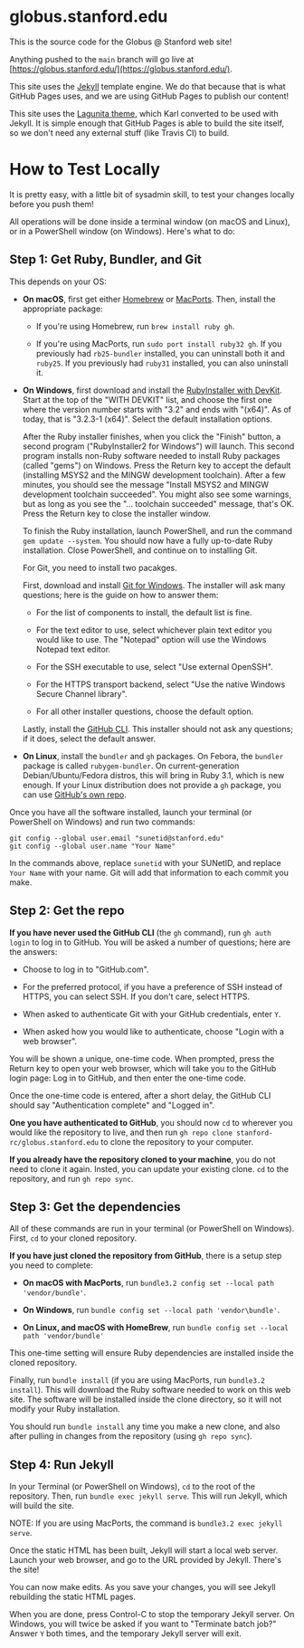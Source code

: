 # globus.stanford.edu

This is the source code for the Globus @ Stanford web site!

Anything pushed to the `main` branch will go live at [https://globus.stanford.edu/](https://globus.stanford.edu/).

This site uses the [Jekyll](https://jekyllrb.com) template engine.  We do that
because that is what GitHub Pages uses, and we are using GitHub Pages to
publish our content!

This site uses the [Lagunita theme](https://web.stanford.edu/group/webdev/lagunita/), which Karl converted to be used with Jekyll.  It is simple enough that GitHub Pages is able to build the site itself, so we don't need any external stuff (like Travis CI) to build.

# How to Test Locally

It is pretty easy, with a little bit of sysadmin skill, to test your changes
locally before you push them!

All operations will be done inside a terminal window (on macOS and Linux), or
in a PowerShell window (on Windows).  Here's what to do:

## Step 1: Get Ruby, Bundler, and Git

This depends on your OS:

* **On macOS**, first get either [Homebrew](https://brew.sh) or [MacPorts](https://www.macports.org).  Then, install the appropriate package:

  * If you're using Homebrew, run `brew install ruby gh`.

  * If you're using MacPorts, run `sudo port install ruby32 gh`.  If you
    previously had `rb25-bundler` installed, you can uninstall both it and
    `ruby25`.  If you previously had `ruby31` installed, you can also uninstall
    it.

* **On Windows**, first download and install the [RubyInstaller with
  DevKit](https://rubyinstaller.org/downloads/).  Start at the top of the "WITH
  DEVKIT" list, and choose the first one where the version number starts with
  "3.2" and ends with "(x64)".  As of today, that is "3.2.3-1 (x64)".  Select
  the default installation options.

  After the Ruby installer finishes, when you click the "Finish" button, a
  second program ("RubyInstaller2 for Windows") will launch.  This second
  program installs non-Ruby software needed to install Ruby packages (called
  "gems") on Windows.  Press the Return key to accept the default (installing
  MSYS2 and the MINGW development toolchain).  After a few minutes, you should
  see the message "Install MSYS2 and MINGW development toolchain succeeded".
  You might also see some warnings, but as long as you see the "… toolchain
  succeeded" message, that's OK.  Press the Return key to close the installer
  window.

  To finish the Ruby installation, launch PowerShell, and run the command `gem
  update --system`.  You should now have a fully up-to-date Ruby installation.
  Close PowerShell, and continue on to installing Git.

  For Git, you need to install two pacakges.

  First, download and install [Git for Windows](https://gitforwindows.org).
  The installer will ask many questions; here is the guide on how to answer
  them:

  * For the list of components to install, the default list is fine.

  * For the text editor to use, select whichever plain text editor you would
    like to use.  The "Notepad" option will use the Windows Notepad text
    editor.

  * For the SSH executable to use, select "Use external OpenSSH".

  * For the HTTPS transport backend, select "Use the native Windows Secure
    Channel library".

  * For all other installer questions, choose the default option.

  Lastly, install the [GitHub CLI](https://cli.github.com).  This installer
  should not ask any questions; if it does, select the default answer.

* **On Linux**, install the `bundler` and `gh` packages.  On Febora, the
  `bundler` package is called `rubygem-bundler`.  On current-generation
  Debian/Ubuntu/Fedora distros, this will bring in Ruby 3.1, which is new
  enough.   If your Linux distribution does not provide a `gh` package, you can
  use [GitHub's own
  repo](https://github.com/cli/cli/blob/trunk/docs/install_linux.md).

Once you have all the software installed, launch your terminal (or PowerShell
on Windows) and run two commands:

```
git config --global user.email "sunetid@stanford.edu"
git config --global user.name "Your Name"
```

In the commands above, replace `sunetid` with your SUNetID, and replace `Your
Name` with your name.  Git will add that information to each commit you make.

## Step 2: Get the repo

**If you have never used the GitHub CLI** (the `gh` command), run `gh auth
login` to log in to GitHub.  You will be asked a number of questions; here are
the answers:

* Choose to log in to "GitHub.com".

* For the preferred protocol, if you have a preference of SSH instead of HTTPS,
  you can select SSH.  If you don't care, select HTTPS.

* When asked to authenticate Git with your GitHub credentials, enter `Y`.

* When asked how you would like to authenticate, choose "Login with a web
  browser".

You will be shown a unique, one-time code.  When prompted, press the Return key
to open your web browser, which will take you to the GitHub login page: Log in
to GitHub, and then enter the one-time code.

Once the one-time code is entered, after a short delay, the GitHub CLI should
say "Authentication complete" and "Logged in".

**One you have authenticated to GitHub**, you should now `cd` to wherever you
would like the repository to live, and then run `gh repo clone
stanford-rc/globus.stanford.edu` to clone the repository to your computer.

**If you already have the repository cloned to your machine**, you do not need
to clone it again.  Insted, you can update your existing clone.  `cd` to the
repository, and run `gh repo sync`.

## Step 3: Get the dependencies

All of these commands are run in your terminal (or PowerShell on Windows).
First, `cd` to your cloned repository.

**If you have just cloned the repository from GitHub**, there is a setup step
you need to complete:

* **On macOS with MacPorts**, run `bundle3.2 config set --local path 'vendor/bundle'`.

* **On Windows**, run `bundle config set --local path 'vendor\bundle'`.

* **On Linux, and macOS with HomeBrew**, run `bundle config set --local path 'vendor/bundle'`

This one-time setting will ensure Ruby dependencies are installed inside the
cloned repository.

Finally, run `bundle install` (if you are using MacPorts, run `bundle3.2
install`).  This will download the Ruby software needed to work on this web
site.  The software will be installed inside the clone directory, so it will
not modify your Ruby installation.

You should run `bundle install` any time you make a new clone, and also
after pulling in changes from the repository (using `gh repo sync`).

## Step 4: Run Jekyll

In your Terminal (or PowerShell on Windows), `cd` to the root of the
repository.  Then, run `bundle exec jekyll serve`.  This will run Jekyll, which
will build the site.

NOTE: If you are using MacPorts, the command is `bundle3.2 exec jekyll serve`.

Once the static HTML has been built, Jekyll will start a local web server.
Launch your web browser, and go to the URL provided by Jekyll.  There's the
site!

You can now make edits.  As you save your changes, you will see Jekyll
rebuilding the static HTML pages.

When you are done, press Control-C to stop the temporary Jekyll server.  On
Windows, you will twice be asked if you want to "Terminate batch job?"  Answer
`Y` both times, and the temporary Jekyll server will exit.
